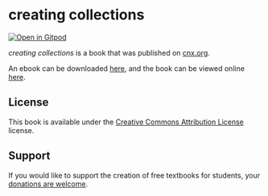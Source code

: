 # creating collections

[![Open in Gitpod](https://gitpod.io/button/open-in-gitpod.svg)](https://gitpod.io/from-referrer/)

_creating collections_ is a book that was published on [cnx.org](https://cnx.org/).

An ebook can be downloaded [here](https://github.com/cnx-user-books/cnxbook-creating-collections/releases/latest), and the book can be viewed online [here](https://github.com/cnx-user-books/cnxbook-creating-collections/releases/latest).

## License
This book is available under the [Creative Commons Attribution License](./LICENSE) license.

## Support
If you would like to support the creation of free textbooks for students, your [donations are welcome](https://riceconnect.rice.edu/donation/support-openstax-banner).
